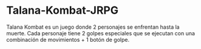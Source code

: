 # Talana-Kombat-JRPG
Talana Kombat es un juego donde 2 personajes se enfrentan hasta la muerte. Cada personaje tiene 2 golpes especiales que se ejecutan con una combinación de movimientos + 1 botón de golpe.